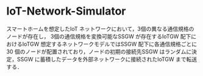 # IoT-Network-Simulator

スマートホームを想定したIoT ネットワークにおいて，3個の異なる通信規格の
ノードが存在し， 3個の通信規格を変換可能なSSGW が存在するIoTGW 配下におけるIoTGW
想定するネットワークモデルではSSGW 配下に各通信規格ごとに
30 個のノードが配置されており，ノードの初期の接続先SSGW はランダムに決定，SSGW に蓄積したデータを外部ネットワークに接続されたIoTGW まで転送する．
